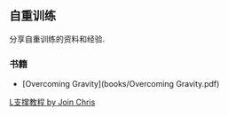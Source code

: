 ## 自重训练

分享自重训练的资料和经验.

### 书籍

- [Overcoming Gravity](books/Overcoming Gravity.pdf)







 [L支撑教程 by Join Chris](https://www.youtube.com/watch?v=Qcde45O8lzo)

